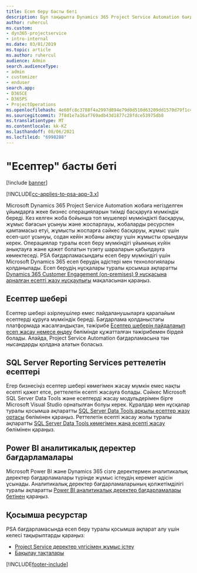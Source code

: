 ```yaml
---
title: Есеп беру басты беті
description: Бұл тақырыпта Dynamics 365 Project Service Automation бағдарламасындағы есеп беру туралы ақпарат берілген.
author: ruhercul
ms.custom:
- dyn365-projectservice
- intro-internal
ms.date: 03/01/2019
ms.topic: article
ms.author: ruhercul
audience: Admin
search.audienceType:
- admin
- customizer
- enduser
search.app:
- D365CE
- D365PS
- ProjectOperations
ms.openlocfilehash: 4e60fc8c3788f4a2997d894e79d0d510d63209dd1570d79f1c43c2814d8ab819
ms.sourcegitcommit: 7f8d1e7a16af769adb43d1877c28fdce53975db8
ms.translationtype: MT
ms.contentlocale: kk-KZ
ms.lasthandoff: 08/06/2021
ms.locfileid: "6998288"
---
```

# <a name="reporting-home-page"></a>"Есептер" басты беті

[!include [banner](../includes/psa-now-project-operations.md)]

[!INCLUDE[cc-applies-to-psa-app-3.x](../includes/cc-applies-to-psa-app-3x.md)]

Microsoft Dynamics 365 Project Service Automation жобаға негізделген ұйымдарға жеке бизнес операцияларын тиімді басқаруға мүмкіндік береді. Кез келген жоба бойынша топ мүшелері мүмкіндікті басқаруы, жұмыс бағасын ұсынуы және жоспарлауы, жобаларды ресурспен қамтамасыз етуі, жұмысты жоспарға сәйкес басқаруы, жұмыс үшін есеп-шот ұсынуы, содан кейін жобаны аяқтау үшін жұмысты орындауы керек. Операциялар туралы есеп беру мүмкіндігі ұйымның күйін анықтауға және қажет болатын түзету шараларын қабылдауға көмектеседі. PSA бағдарламасындағы есеп беру мүмкіндігі үшін Microsoft Dynamics 365 есеп берудің әдістері мен технологиялары қолданылады. Есеп берудің нұсқалары туралы қосымша ақпаратты [Dynamics 365 Customer Engagement (on-premises) 9 нұсқасына арналған есепті жазу нұсқаулығы](/dynamics365/customerengagement/on-premises/analytics/reporting-analytics-with-dynamics-365) мақаласынан қараңыз.

## <a name="report-wizard"></a>Есептер шебері

Есептер шебері әзірлеушілер емес пайдаланушыларға қарапайым есептерді құруға мүмкіндік береді. Бағдарлама қолданыстағы платформада жасалғандықтан, тәжірибе [Есептер шеберін пайдаланып есеп жасау немесе өңдеу](/dynamics365/customerengagement/on-premises/basics/create-edit-copy-report-wizard) бөлімінде құжатталған тәжірибемен бірдей болады. Алайда, Project Service Automation бағдарламасына тән нысандарды қолдана алатын боласыз.

## <a name="custom-sql-server-reporting-services-reports"></a>SQL Server Reporting Services реттелетін есептері

Егер бизнесіңіз есептер шебері көмегімен жасау мүмкін емес нақты есепті қажет етсе, реттелетін есепті жасауға болады. Сәйкес Microsoft SQL Server Data Tools және есептерді жасау модульдерімен бірге Microsoft Visual Studio орнатылған болуы керек. Құралдар мен нұсқалар туралы қосымша ақпаратты [SQL Server Data Tools арқылы есептер жазу ортасы](/dynamics365/customerengagement/on-premises/analytics/report-writing-environment-using-sql-server-data-tools) бөлімінен қараңыз. Реттелетін есепті жасау жолы туралы ақпаратты [SQL Server Data Tools көмегімен жаңа есепті жасау](/dynamics365/customerengagement/on-premises/analytics/create-a-new-report-using-sql-server-data-tools) бөлімінен қараңыз.

## <a name="power-bi-insights-apps"></a>Power BI аналитикалық деректер бағдарламалары

Microsoft Power BI және Dynamics 365 сізге деректермен аналитикалық деректер бағдарламалары түрінде жұмыс істеудің керемет әдісін ұсынады. Аналитикалық деректер бағдарламаларының қолжетімділігі туралы ақпаратты [Power BI аналитикалық деректер бағдарламалары бетінен](https://powerbi.microsoft.com/power-bi-insights-apps/) қараңыз.


## <a name="additional-resources"></a>Қосымша ресурстар
PSA бағдарламасында есеп беру туралы қосымша ақпарат алу үшін келесі тақырыптарды қараңыз:

- [Project Service деректер үлгісімен жұмыс істеу](reports-working-project-service-data-model.md)
- [Бақылау тақталары](reports-dashboards.md)



[!INCLUDE[footer-include](../includes/footer-banner.md)]